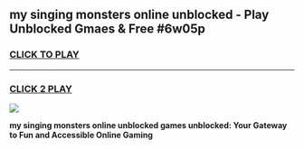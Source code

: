 
## my singing monsters online unblocked - Play Unblocked Gmaes & Free #6w05p
<h3>
<a href="https://news.freeplayer.one?title=my_singing_monsters_online_unblocked&ref=24F">CLICK TO PLAY</a></h3>
<hr>

<h3>
<a href="https://news.freeplayer.one?title=my_singing_monsters_online_unblocked&ref=24F">CLICK 2 PLAY</a>
  
</h3>

<a href="https://news.freeplayer.one?title=my_singing_monsters_online_unblocked&ref=24F/"><img src="https://clearcache.store/games.png"></a>


**my singing monsters online unblocked games unblocked: Your Gateway to Fun and Accessible Online Gaming**
